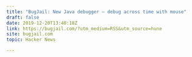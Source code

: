 ```yaml
---
title: "BugJail: New Java debugger – debug across time with mouse"
draft: false
date: 2019-12-20T13:40:18Z
link: https://bugjail.com/?utm_medium=RSS&utm_source=hune
site: bugjail.com
topic: Hacker News  

---
```

